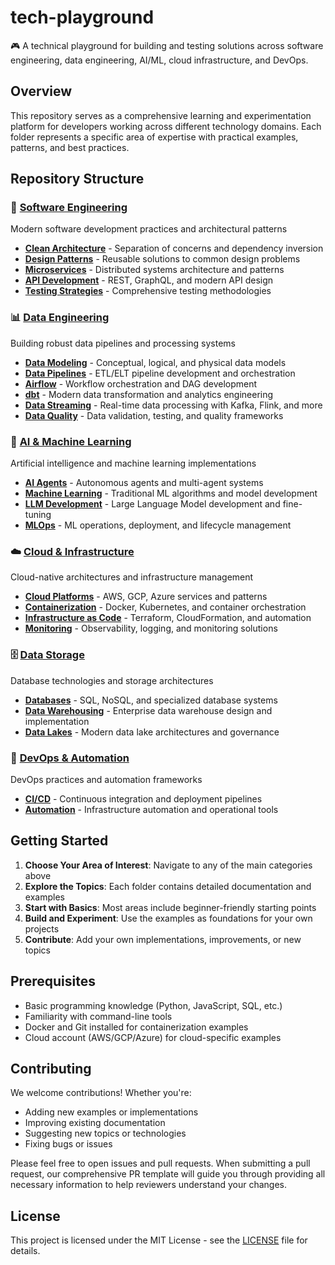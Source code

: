 # tech-playground
🎮 A technical playground for building and testing solutions across software engineering, data engineering, AI/ML, cloud infrastructure, and DevOps.

## Overview

This repository serves as a comprehensive learning and experimentation platform for developers working across different technology domains. Each folder represents a specific area of expertise with practical examples, patterns, and best practices.

## Repository Structure

### 🔧 [Software Engineering](software_engineering/)
Modern software development practices and architectural patterns
- **[Clean Architecture](software_engineering/clean_architecture/)** - Separation of concerns and dependency inversion
- **[Design Patterns](software_engineering/design_patterns/)** - Reusable solutions to common design problems
- **[Microservices](software_engineering/microservices/)** - Distributed systems architecture and patterns
- **[API Development](software_engineering/api_development/)** - REST, GraphQL, and modern API design
- **[Testing Strategies](software_engineering/testing_strategies/)** - Comprehensive testing methodologies

### 📊 [Data Engineering](data_engineering/)
Building robust data pipelines and processing systems
- **[Data Modeling](data_engineering/data_modeling/)** - Conceptual, logical, and physical data models
- **[Data Pipelines](data_engineering/data_pipelines/)** - ETL/ELT pipeline development and orchestration
- **[Airflow](data_engineering/airflow/)** - Workflow orchestration and DAG development
- **[dbt](data_engineering/dbt/)** - Modern data transformation and analytics engineering
- **[Data Streaming](data_engineering/data_streaming/)** - Real-time data processing with Kafka, Flink, and more
- **[Data Quality](data_engineering/data_quality/)** - Data validation, testing, and quality frameworks

### 🤖 [AI & Machine Learning](ai_ml/)
Artificial intelligence and machine learning implementations
- **[AI Agents](ai_ml/ai_agents/)** - Autonomous agents and multi-agent systems
- **[Machine Learning](ai_ml/machine_learning/)** - Traditional ML algorithms and model development
- **[LLM Development](ai_ml/llm_development/)** - Large Language Model development and fine-tuning
- **[MLOps](ai_ml/mlops/)** - ML operations, deployment, and lifecycle management

### ☁️ [Cloud & Infrastructure](cloud_infrastructure/)
Cloud-native architectures and infrastructure management
- **[Cloud Platforms](cloud_infrastructure/cloud_platforms/)** - AWS, GCP, Azure services and patterns
- **[Containerization](cloud_infrastructure/containerization/)** - Docker, Kubernetes, and container orchestration
- **[Infrastructure as Code](cloud_infrastructure/infrastructure_as_code/)** - Terraform, CloudFormation, and automation
- **[Monitoring](cloud_infrastructure/monitoring/)** - Observability, logging, and monitoring solutions

### 🗄️ [Data Storage](data_storage/)
Database technologies and storage architectures
- **[Databases](data_storage/databases/)** - SQL, NoSQL, and specialized database systems
- **[Data Warehousing](data_storage/data_warehousing/)** - Enterprise data warehouse design and implementation
- **[Data Lakes](data_storage/data_lakes/)** - Modern data lake architectures and governance

### 🚀 [DevOps & Automation](devops_automation/)
DevOps practices and automation frameworks
- **[CI/CD](devops_automation/ci_cd/)** - Continuous integration and deployment pipelines
- **[Automation](devops_automation/automation/)** - Infrastructure automation and operational tools

## Getting Started

1. **Choose Your Area of Interest**: Navigate to any of the main categories above
2. **Explore the Topics**: Each folder contains detailed documentation and examples
3. **Start with Basics**: Most areas include beginner-friendly starting points
4. **Build and Experiment**: Use the examples as foundations for your own projects
5. **Contribute**: Add your own implementations, improvements, or new topics

## Prerequisites

- Basic programming knowledge (Python, JavaScript, SQL, etc.)
- Familiarity with command-line tools
- Docker and Git installed for containerization examples
- Cloud account (AWS/GCP/Azure) for cloud-specific examples

## Contributing

We welcome contributions! Whether you're:
- Adding new examples or implementations
- Improving existing documentation
- Suggesting new topics or technologies
- Fixing bugs or issues

Please feel free to open issues and pull requests. When submitting a pull request, our comprehensive PR template will guide you through providing all necessary information to help reviewers understand your changes.

## License

This project is licensed under the MIT License - see the [LICENSE](LICENSE) file for details.